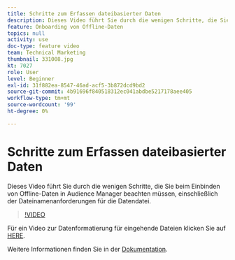 ```yaml
---
title: Schritte zum Erfassen dateibasierter Daten
description: Dieses Video führt Sie durch die wenigen Schritte, die Sie beim Einbinden von Offline-Daten in Audience Manager beachten müssen, einschließlich der Dateinamenanforderungen für die Datendatei.
feature: Onboarding von Offline-Daten
topics: null
activity: use
doc-type: feature video
team: Technical Marketing
thumbnail: 331008.jpg
kt: 7027
role: User
level: Beginner
exl-id: 31f882ea-8547-46ad-acf5-3b872dcd9bd2
source-git-commit: 4b91696f840518312ec041abdbe5217178aee405
workflow-type: tm+mt
source-wordcount: '99'
ht-degree: 0%

---
```


# Schritte zum Erfassen dateibasierter Daten

Dieses Video führt Sie durch die wenigen Schritte, die Sie beim Einbinden von Offline-Daten in Audience Manager beachten müssen, einschließlich der Dateinamenanforderungen für die Datendatei.

>[!VIDEO](https://video.tv.adobe.com/v/331008/?quality=12&learn=on)

Für ein Video zur Datenformatierung für eingehende Dateien klicken Sie auf [HERE](formatting-and-ingesting-file-based-data.md).

Weitere Informationen finden Sie in der [Dokumentation](https://experienceleague.adobe.com/docs/audience-manager/user-guide/implementation-integration-guides/sending-audience-data/batch-data-transfer-process/inbound-s3-filenames.html).
